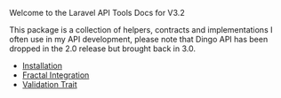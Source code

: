 Welcome to the Laravel API Tools Docs for V3.2

This package is a collection of helpers, contracts and implementations I often use in my API development, please note that Dingo API has been dropped in the 2.0 release but brought back in 3.0.

- [Installation](1.Installation.md)
- [Fractal Integration](2.Fractal.md)
- [Validation Trait](3.Validation.md)

